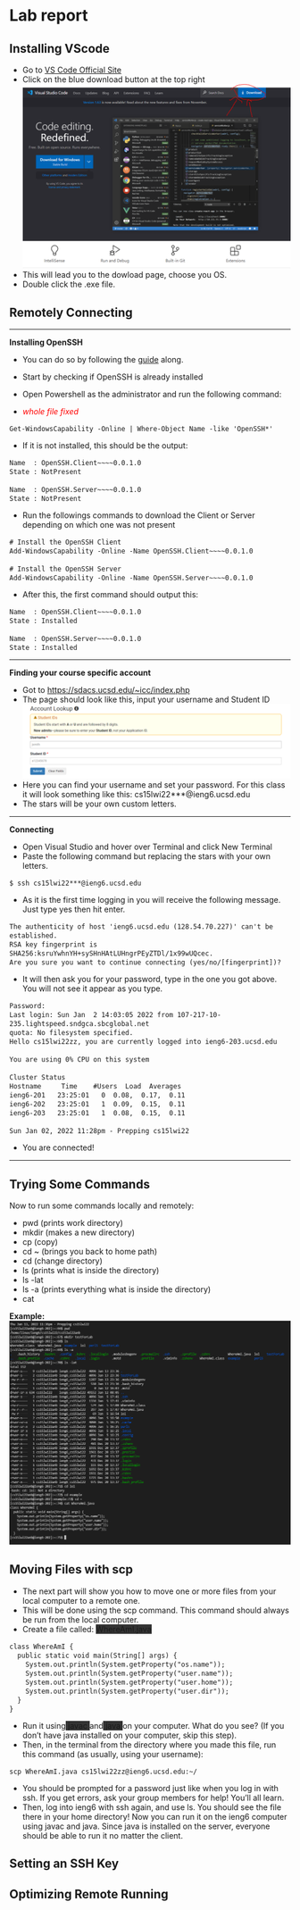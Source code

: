 # Lab report

## Installing VScode

* Go to [VS Code Official Site](https://code.visualstudio.com)
* Click on the blue download button at the top right
![Image](ssForLab.PNG)
* This will lead you to the dowload page, choose you OS.
* Double click the .exe file.

## Remotely Connecting 
---
**Installing OpenSSH**
* You can do so by following the [guide](https://docs.microsoft.com/en-us/windows-server/administration/openssh/openssh_install_firstuse) along.
* Start by checking if OpenSSH is already installed
* Open Powershell as the administrator and run the following command:

* <span style="color:red"> *whole file fixed*</span>

```
Get-WindowsCapability -Online | Where-Object Name -like 'OpenSSH*'
```

* If it is not installed, this should be the output:

```
Name  : OpenSSH.Client~~~~0.0.1.0
State : NotPresent

Name  : OpenSSH.Server~~~~0.0.1.0
State : NotPresent
```

* Run the followings commands to download the Client or Server depending on which one was not present

```
# Install the OpenSSH Client
Add-WindowsCapability -Online -Name OpenSSH.Client~~~~0.0.1.0

# Install the OpenSSH Server
Add-WindowsCapability -Online -Name OpenSSH.Server~~~~0.0.1.0
```

* After this, the first command should output this:

```
Name  : OpenSSH.Client~~~~0.0.1.0
State : Installed

Name  : OpenSSH.Server~~~~0.0.1.0
State : Installed
```

---
**Finding your course specific account**
* Got to https://sdacs.ucsd.edu/~icc/index.php
* The page should look like this, input your username and  Student ID
![Image](ssForLab2.PNG)
* Here you can find your username and set your password. For this class it will look something like this: cs15lwi22***@ieng6.ucsd.edu
* The stars will be your own custom letters.

---
**Connecting**
* Open Visual Studio and hover over Terminal and click New Terminal
* Paste the following command but replacing the stars with your own letters.

```
$ ssh cs15lwi22***@ieng6.ucsd.edu
```

* As it is the first time logging in you will receive the following message. Just type yes then hit enter.

```
The authenticity of host 'ieng6.ucsd.edu (128.54.70.227)' can't be established.
RSA key fingerprint is SHA256:ksruYwhnYH+sySHnHAtLUHngrPEyZTDl/1x99wUQcec.
Are you sure you want to continue connecting (yes/no/[fingerprint])? 
```

* It will then ask you for your password, type in the one you got above. You will not see it appear as you type.

``` 
Password: 
Last login: Sun Jan  2 14:03:05 2022 from 107-217-10-235.lightspeed.sndgca.sbcglobal.net
quota: No filesystem specified.
Hello cs15lwi22zz, you are currently logged into ieng6-203.ucsd.edu

You are using 0% CPU on this system

Cluster Status 
Hostname     Time    #Users  Load  Averages  
ieng6-201   23:25:01   0  0.08,  0.17,  0.11
ieng6-202   23:25:01   1  0.09,  0.15,  0.11
ieng6-203   23:25:01   1  0.08,  0.15,  0.11

Sun Jan 02, 2022 11:28pm - Prepping cs15lwi22
```

* You are connected!

---

## Trying Some Commands

Now to run some commands locally and remotely:
* pwd (prints work directory)
* mkdir (makes a new directory)
* cp (copy)
* cd ~ (brings you back to home path)
* cd (change directory)
* ls (prints what is inside the directory)
* ls -lat
* ls -a (prints everything what is inside the directory)
* cat

**Example:**
![Image](ssForLab3.PNG)


## Moving Files with scp

* The next part will show you how to move one or more files from your local computer to a remote one.
* This will be done using the scp command. This command should always be run from the local computer.
* Create a file called: <span style="background-color: #333333">WhereAmI.java</span>
 

```
class WhereAmI {
  public static void main(String[] args) {
    System.out.println(System.getProperty("os.name"));
    System.out.println(System.getProperty("user.name"));
    System.out.println(System.getProperty("user.home"));
    System.out.println(System.getProperty("user.dir"));
  }
}
```

* Run it using<span style="background-color: #333333"> javac </span>and<span style="background-color: #333333"> java </span> on your computer. What do you see? (If you don’t have java installed on your computer, skip this step).
* Then, in the terminal from the directory where you made this file, run this command (as usually, using your username):

```
scp WhereAmI.java cs15lwi22zz@ieng6.ucsd.edu:~/
```

* You should be prompted for a password just like when you log in with ssh. If you get errors, ask your group members for help! You’ll all learn.
* Then, log into ieng6 with ssh again, and use ls. You should see the file there in your home directory! Now you can run it on the ieng6 computer using javac and java. Since java is installed on the server, everyone should be able to run it no matter the client.

## Setting an SSH Key
## Optimizing Remote Running
